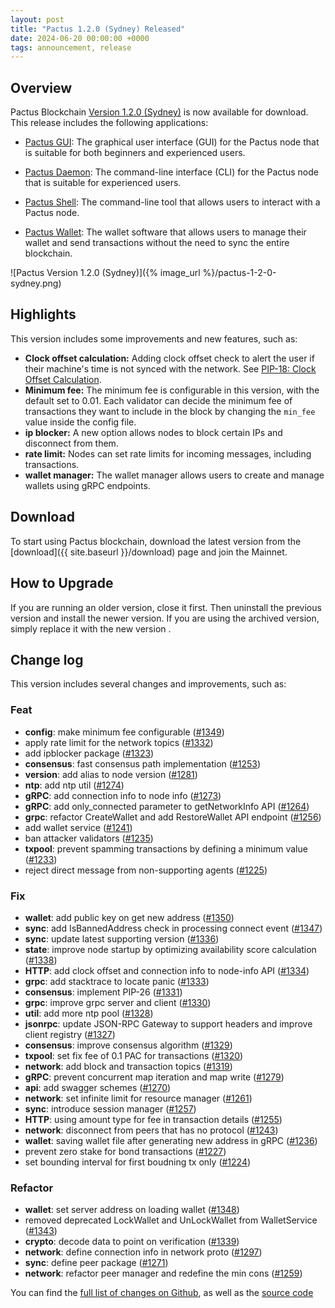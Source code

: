 ```yaml
---
layout: post
title: "Pactus 1.2.0 (Sydney) Released"
date: 2024-06-20 00:00:00 +0000
tags: announcement, release
---
```


## Overview

Pactus Blockchain [Version 1.2.0 (Sydney)](https://github.com/pactus-project/pactus/releases/tag/v1.2.0)
is now available for download.
This release includes the following applications:

- [Pactus GUI](https://docs.pactus.org/get-started/pactus-gui/):
  The graphical user interface (GUI) for the Pactus node that is suitable
  for both beginners and experienced users.

- [Pactus Daemon](https://docs.pactus.org/get-started/pactus-daemon/):
  The command-line interface (CLI) for the Pactus node that is suitable for experienced users.

- [Pactus Shell](https://docs.pactus.org/tutorials/pactus-shell/):
  The command-line tool that allows users to interact with a Pactus node.

- [Pactus Wallet](https://docs.pactus.org/tutorials/pactus-wallet/):
  The wallet software that allows users to manage their wallet and send transactions
  without the need to sync the entire blockchain.

![Pactus Version 1.2.0 (Sydney)]({% image_url %}/pactus-1-2-0-sydney.png)

## Highlights

This version includes some improvements and new features, such as:

- **Clock offset calculation:** Adding clock offset check to
  alert the user if their machine's time is not synced with the network.
  See [PIP-18: Clock Offset Calculation](https://pips.pactus.org/PIPs/pip-18).
- **Minimum fee:** The minimum fee is configurable in this version, with the default set to 0.01.
  Each validator can decide the minimum fee of transactions they want to include in the block
  by changing the `min_fee` value inside the config file.
- **ip blocker:** A new option allows nodes to block certain IPs and disconnect from them.
- **rate limit:** Nodes can set rate limits for incoming messages, including transactions.
- **wallet manager:** The wallet manager allows users to create and manage wallets using gRPC endpoints.

## Download

To start using Pactus blockchain, download the latest version from the [download]({{ site.baseurl }}/download)
page and join the Mainnet.

## How to Upgrade

If you are running an older version, close it first.
Then uninstall the previous version and install the newer version.
If you are using the archived version, simply replace it with the new version .

## Change log

This version includes several changes and improvements, such as:

### Feat

- **config**: make minimum fee configurable ([#1349](https://github.com/pactus-project/pactus/pull/1349))
- apply rate limit for the network topics ([#1332](https://github.com/pactus-project/pactus/pull/1332))
- add ipblocker package ([#1323](https://github.com/pactus-project/pactus/pull/1323))
- **consensus**: fast consensus path implementation ([#1253](https://github.com/pactus-project/pactus/pull/1253))
- **version**: add alias to node version ([#1281](https://github.com/pactus-project/pactus/pull/1281))
- **ntp**: add ntp util ([#1274](https://github.com/pactus-project/pactus/pull/1274))
- **gRPC**: add connection info to node info ([#1273](https://github.com/pactus-project/pactus/pull/1273))
- **gRPC**: add only_connected parameter to getNetworkInfo API ([#1264](https://github.com/pactus-project/pactus/pull/1264))
- **grpc**: refactor CreateWallet and add RestoreWallet API endpoint ([#1256](https://github.com/pactus-project/pactus/pull/1256))
- add wallet service ([#1241](https://github.com/pactus-project/pactus/pull/1241))
- ban attacker validators ([#1235](https://github.com/pactus-project/pactus/pull/1235))
- **txpool**: prevent spamming transactions by defining a minimum value ([#1233](https://github.com/pactus-project/pactus/pull/1233))
- reject direct message from non-supporting agents ([#1225](https://github.com/pactus-project/pactus/pull/1225))

### Fix

- **wallet**: add public key on get new address ([#1350](https://github.com/pactus-project/pactus/pull/1350))
- **sync**: add IsBannedAddress check in processing connect event ([#1347](https://github.com/pactus-project/pactus/pull/1347))
- **sync**: update latest supporting version ([#1336](https://github.com/pactus-project/pactus/pull/1336))
- **state**: improve node startup by optimizing availability score calculation ([#1338](https://github.com/pactus-project/pactus/pull/1338))
- **HTTP**: add clock offset and connection info to node-info API ([#1334](https://github.com/pactus-project/pactus/pull/1334))
- **grpc**: add stacktrace to locate panic ([#1333](https://github.com/pactus-project/pactus/pull/1333))
- **consensus**: implement PIP-26 ([#1331](https://github.com/pactus-project/pactus/pull/1331))
- **grpc**: improve grpc server and client ([#1330](https://github.com/pactus-project/pactus/pull/1330))
- **util**: add more ntp pool ([#1328](https://github.com/pactus-project/pactus/pull/1328))
- **jsonrpc**: update JSON-RPC Gateway to support headers and improve client registry ([#1327](https://github.com/pactus-project/pactus/pull/1327))
- **consensus**: improve consensus algorithm ([#1329](https://github.com/pactus-project/pactus/pull/1329))
- **txpool**: set fix fee of 0.1 PAC for transactions ([#1320](https://github.com/pactus-project/pactus/pull/1320))
- **network**: add block and transaction topics ([#1319](https://github.com/pactus-project/pactus/pull/1319))
- **gRPC**: prevent concurrent map iteration and map write ([#1279](https://github.com/pactus-project/pactus/pull/1279))
- **api**: add swagger schemes ([#1270](https://github.com/pactus-project/pactus/pull/1270))
- **network**: set infinite limit for resource manager  ([#1261](https://github.com/pactus-project/pactus/pull/1261))
- **sync**: introduce session manager ([#1257](https://github.com/pactus-project/pactus/pull/1257))
- **HTTP**: using amount type for fee in transaction details ([#1255](https://github.com/pactus-project/pactus/pull/1255))
- **network**: disconnect from peers that has no protocol ([#1243](https://github.com/pactus-project/pactus/pull/1243))
- **wallet**: saving wallet file after generating new address in gRPC ([#1236](https://github.com/pactus-project/pactus/pull/1236))
- prevent zero stake for bond transactions ([#1227](https://github.com/pactus-project/pactus/pull/1227))
- set bounding interval for first boudning tx only ([#1224](https://github.com/pactus-project/pactus/pull/1224))

### Refactor

- **wallet**: set server address on loading wallet ([#1348](https://github.com/pactus-project/pactus/pull/1348))
- removed deprecated LockWallet and UnLockWallet from WalletService ([#1343](https://github.com/pactus-project/pactus/pull/1343))
- **crypto**: decode data to point on verification ([#1339](https://github.com/pactus-project/pactus/pull/1339))
- **network**: define connection info in network proto ([#1297](https://github.com/pactus-project/pactus/pull/1297))
- **sync**: define peer package ([#1271](https://github.com/pactus-project/pactus/pull/1271))
- **network**: refactor peer manager and redefine the min cons ([#1259](https://github.com/pactus-project/pactus/pull/1259))

You can find the [full list of changes on Github](https://github.com/pactus-project/pactus/compare/v1.1.0...v1.2.0),
as well as the [source code](https://github.com/pactus-project/pactus/releases/tag/v1.2.0)
